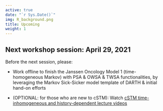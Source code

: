 ```yaml
---
active: true
date: "`r Sys.Date()`"
img: R_background.png
title: Upcoming
weight: 1
---
```


## Next workshop session: April 29, 2021

Before the next session, please:

- Work offline to finish the Janssen Oncology Model 1 (time-homogeneous Markov) with PSA & OWSA & TWSA functionalities, by leveraging the Markov Sick-Sicker model template of DARTH & initial hand-on efforts

- (OPTIONAL: for those who are new to cSTM): Watch [cSTM time-inhomogeneous and history-dependent lecture videos](https://janssen-decision-modeling-workshop.netlify.app/days/day5/videos_markov1/)




